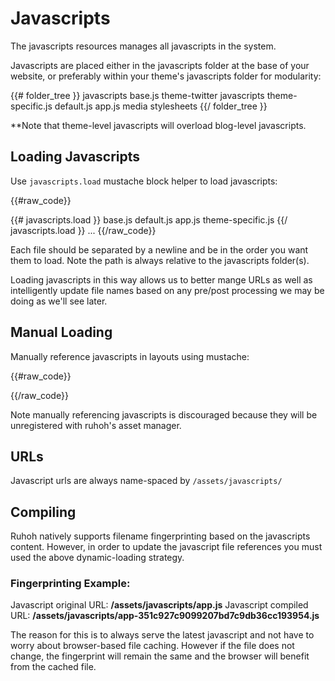 # Javascripts


The javascripts resources manages all javascripts in the system.

Javascripts are placed either in the javascripts folder at the base of your website, or preferably within your theme's javascripts folder for modularity:

{{# folder_tree }}
  javascripts
    base.js
  theme-twitter
    javascripts
      theme-specific.js
      default.js
      app.js
    media
    stylesheets
{{/ folder_tree }}

**Note that theme-level javascripts will overload blog-level javascripts.

## Loading Javascripts

Use `javascripts.load` mustache block helper to load javascripts:

{{#raw_code}}
<!DOCTYPE html>
<html lang="en">
  <head>
    <meta charset="utf-8">
    <title>{{ page.title }}</title>
    <meta name="author" content="{{ data.author.name }}">
    {{# javascripts.load }}
      base.js
      default.js
      app.js
      theme-specific.js
    {{/ javascripts.load }}
  </head>
  ...
</html>
{{/raw_code}}

Each file should be separated by a newline and be in the order you want them to load.
Note the path is always relative to the javascripts folder(s).

Loading javascripts in this way allows us to better mange URLs as well as intelligently update file names based on any pre/post processing we may be doing as we'll see later.

## Manual Loading

Manually reference javascripts in layouts using mustache: 

{{#raw_code}}
<script src="{{ urls.javascripts }}/some-javascript.js"></script>
{{/raw_code}}

Note manually referencing javascripts is discouraged because they will be unregistered with ruhoh's asset manager.


## URLs

Javascript urls are always name-spaced by `/assets/javascripts/`

## Compiling

Ruhoh natively supports filename fingerprinting based on the javascripts content. However, in order to update the javascript file references you must used the above dynamic-loading strategy.

### Fingerprinting Example:

Javascript original URL: **/assets/javascripts/app.js**
Javascript compiled URL: **/assets/javascripts/app-351c927c9099207bd7c9db36cc193954.js**

The reason for this is to always serve the latest javascript and not have to worry about browser-based file caching. However if the file does not change, the fingerprint will remain the same and the browser will benefit from the cached file. 
